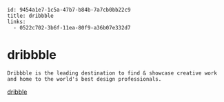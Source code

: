 ```
id: 9454a1e7-1c5a-47b7-b84b-7a7cb0bb22c9
title: dribbble
links:
  - 0522c702-3b6f-11ea-80f9-a36b07e332d7
```
# dribbble

```
Dribbble is the leading destination to find & showcase creative work and home to the world's best design professionals.
```
[dribble][1]


[1]: https://dribble.com

